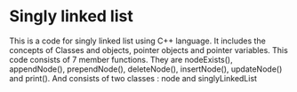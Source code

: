 # Singly linked list

This is a code for singly linked list using C++ language.
It includes the concepts of Classes and objects, pointer objects and pointer variables.
This code consists of 7 member functions.
They are nodeExists(), appendNode(), prependNode(), deleteNode(), insertNode(), updateNode() and print().
And consists of two classes : node and singlyLinkedList
